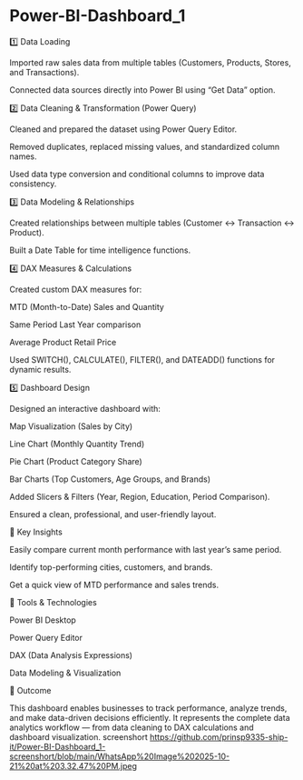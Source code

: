 # Power-BI-Dashboard_1
1️⃣ Data Loading

Imported raw sales data from multiple tables (Customers, Products, Stores, and Transactions).

Connected data sources directly into Power BI using “Get Data” option.

2️⃣ Data Cleaning & Transformation (Power Query)

Cleaned and prepared the dataset using Power Query Editor.

Removed duplicates, replaced missing values, and standardized column names.

Used data type conversion and conditional columns to improve data consistency.

3️⃣ Data Modeling & Relationships

Created relationships between multiple tables (Customer ↔ Transaction ↔ Product).

Built a Date Table for time intelligence functions.

4️⃣ DAX Measures & Calculations

Created custom DAX measures for:

MTD (Month-to-Date) Sales and Quantity

Same Period Last Year comparison

Average Product Retail Price

Used SWITCH(), CALCULATE(), FILTER(), and DATEADD() functions for dynamic results.

5️⃣ Dashboard Design

Designed an interactive dashboard with:

Map Visualization (Sales by City)

Line Chart (Monthly Quantity Trend)

Pie Chart (Product Category Share)

Bar Charts (Top Customers, Age Groups, and Brands)

Added Slicers & Filters (Year, Region, Education, Period Comparison).

Ensured a clean, professional, and user-friendly layout.

🧠 Key Insights

Easily compare current month performance with last year’s same period.

Identify top-performing cities, customers, and brands.

Get a quick view of MTD performance and sales trends.

🧰 Tools & Technologies

Power BI Desktop

Power Query Editor

DAX (Data Analysis Expressions)

Data Modeling & Visualization

🏁 Outcome

This dashboard enables businesses to track performance, analyze trends, and make data-driven decisions efficiently.
It represents the complete data analytics workflow — from data cleaning to DAX calculations and dashboard visualization.
screenshort https://github.com/prinsp9335-ship-it/Power-BI-Dashboard_1-screenshort/blob/main/WhatsApp%20Image%202025-10-21%20at%203.32.47%20PM.jpeg
